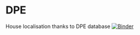 # DPE
House localisation thanks to DPE database
[![Binder](https://mybinder.org/badge_logo.svg)](https://mybinder.org/v2/gh/texasblues/DPE/HEAD?urlpath=%2Fdoc%2Ftree%2FDPE.ipynb)
